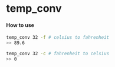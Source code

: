 # temp_conv

#### How to use

```bash
temp_conv 32 -f # celsius to fahrenheit
>> 89.6

temp_conv 32 -c # fahrenheit to celsius
>> 0
```
